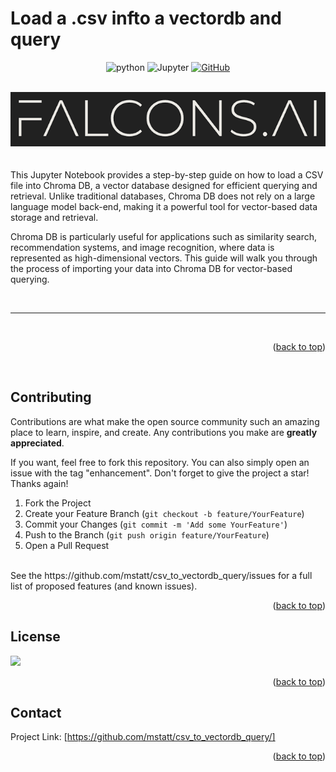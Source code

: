 # Load a .csv infto a vectordb and query


<div id="top"></div>
<div align="center">

![python](https://img.shields.io/badge/Python-3.10-3776AB.svg?style=flat&logo=python&logoColor=white)
![Jupyter](https://img.shields.io/badge/Made%20with-Jupyter-orange?style=for-the-badge&logo=Jupyter)
[![GitHub](https://badgen.net/badge/icon/github?icon=github&label)](https://github.com)



</div>


<!-- PROJECT LOGO -->
<br />
<div align="center">
  <a href="https://github.com/mstatt/csv_to_vectordb_query">
    <img src="assets/falcons-logo2.png" alt="Logo" >
  </a>
</div>
<br/><br/>
This Jupyter Notebook provides a step-by-step guide on how to load a CSV file into Chroma DB, a vector database designed for efficient querying and retrieval. Unlike traditional databases, Chroma DB does not rely on a large language model back-end, making it a powerful tool for vector-based data storage and retrieval.

Chroma DB is particularly useful for applications such as similarity search, recommendation systems, and image recognition, where data is represented as high-dimensional vectors. This guide will walk you through the process of importing your data into Chroma DB for vector-based querying.


<br/>
 <hr>
  </p>

  <br />
<p align="right">(<a href="#top">back to top</a>)</p>
<br />


<!-- CONTRIBUTING -->
## Contributing

Contributions are what make the open source community such an amazing place to learn, inspire, and create. Any contributions you make are **greatly appreciated**.

If you want, feel free to fork this repository. You can also simply open an issue with the tag "enhancement".
Don't forget to give the project a star! Thanks again!

1. Fork the Project
2. Create your Feature Branch (`git checkout -b feature/YourFeature`)
3. Commit your Changes (`git commit -m 'Add some YourFeature'`)
4. Push to the Branch (`git push origin feature/YourFeature`)
5. Open a Pull Request
<br />
See the https://github.com/mstatt/csv_to_vectordb_query/issues for a full list of proposed features (and known issues).

<p align="right">(<a href="#top">back to top</a>)</p>



<!-- LICENSE -->
## License

![](https://img.shields.io/badge/License-MIT-blue)

<p align="right">(<a href="#top">back to top</a>)</p>



<!-- CONTACT -->
## Contact

Project Link: [https://github.com/mstatt/csv_to_vectordb_query/]


<p align="right">(<a href="#top">back to top</a>)</p>
